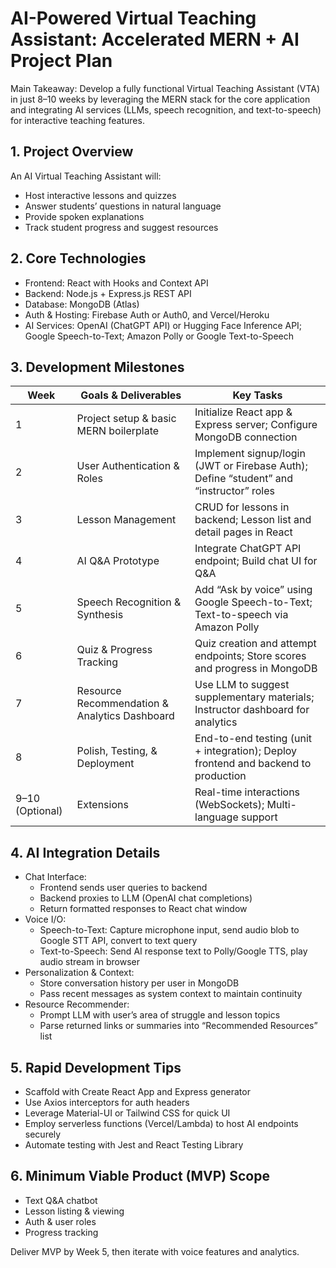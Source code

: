# AI-Powered Virtual Teaching Assistant: Accelerated MERN + AI Project Plan

Main Takeaway: Develop a fully functional Virtual Teaching Assistant (VTA) in just 8–10 weeks by leveraging the MERN stack for the core application and integrating AI services (LLMs, speech recognition, and text-to-speech) for interactive teaching features.

## 1. Project Overview
An AI Virtual Teaching Assistant will:
- Host interactive lessons and quizzes
- Answer students’ questions in natural language
- Provide spoken explanations
- Track student progress and suggest resources

## 2. Core Technologies
- Frontend: React with Hooks and Context API
- Backend: Node.js + Express.js REST API
- Database: MongoDB (Atlas)
- Auth & Hosting: Firebase Auth or Auth0, and Vercel/Heroku
- AI Services: OpenAI (ChatGPT API) or Hugging Face Inference API; Google Speech-to-Text; Amazon Polly or Google Text-to-Speech

## 3. Development Milestones

| Week | Goals & Deliverables | Key Tasks |
|-----|-----------------------|-----------|
| 1 | Project setup & basic MERN boilerplate | Initialize React app & Express server; Configure MongoDB connection |
| 2 | User Authentication & Roles | Implement signup/login (JWT or Firebase Auth); Define “student” and “instructor” roles |
| 3 | Lesson Management | CRUD for lessons in backend; Lesson list and detail pages in React |
| 4 | AI Q&A Prototype | Integrate ChatGPT API endpoint; Build chat UI for Q&A |
| 5 | Speech Recognition & Synthesis | Add “Ask by voice” using Google Speech-to-Text; Text-to-speech via Amazon Polly |
| 6 | Quiz & Progress Tracking | Quiz creation and attempt endpoints; Store scores and progress in MongoDB |
| 7 | Resource Recommendation & Analytics Dashboard | Use LLM to suggest supplementary materials; Instructor dashboard for analytics |
| 8 | Polish, Testing, & Deployment | End-to-end testing (unit + integration); Deploy frontend and backend to production |
| 9–10 (Optional) | Extensions | Real-time interactions (WebSockets); Multi-language support |

## 4. AI Integration Details
- Chat Interface:
  - Frontend sends user queries to backend
  - Backend proxies to LLM (OpenAI chat completions)
  - Return formatted responses to React chat window
- Voice I/O:
  - Speech-to-Text: Capture microphone input, send audio blob to Google STT API, convert to text query
  - Text-to-Speech: Send AI response text to Polly/Google TTS, play audio stream in browser
- Personalization & Context:
  - Store conversation history per user in MongoDB
  - Pass recent messages as system context to maintain continuity
- Resource Recommender:
  - Prompt LLM with user’s area of struggle and lesson topics
  - Parse returned links or summaries into “Recommended Resources” list

## 5. Rapid Development Tips
- Scaffold with Create React App and Express generator
- Use Axios interceptors for auth headers
- Leverage Material-UI or Tailwind CSS for quick UI
- Employ serverless functions (Vercel/Lambda) to host AI endpoints securely
- Automate testing with Jest and React Testing Library

## 6. Minimum Viable Product (MVP) Scope
- Text Q&A chatbot
- Lesson listing & viewing
- Auth & user roles
- Progress tracking

Deliver MVP by Week 5, then iterate with voice features and analytics.
